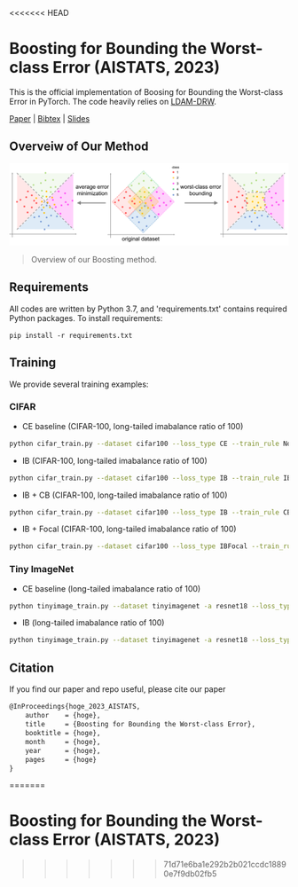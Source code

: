<<<<<<< HEAD

# Boosting for Bounding the Worst-class Error (AISTATS, 2023)

This is the official implementation of Boosing for Bounding the Worst-class Error in PyTorch.
The code heavily relies on [LDAM-DRW](url).

[Paper](url) | [Bibtex](url) | [Slides](url)

## Overveiw of Our Method

![Illustration](./images/Overview.png)
> Overview of our Boosting method.

## Requirements 
All codes are written by Python 3.7, and 'requirements.txt' contains required Python packages.
To install requirements:

```setup
pip install -r requirements.txt
```
<!-- 
## Dataset

Create 'data/' directory and download original data in the directory to make imbalanced versions. 
- Imbalanced [CIFAR](https://www.cs.toronto.edu/~kriz/cifar.html). The original data will be downloaded and converted by `imbalancec_cifar.py`.
- Imbalanced [Tiny ImageNet](http://cs231n.stanford.edu/tiny-imagenet-200.zip). Download the data first, and convert them by `imbalance_tinyimagenet.py`.
- The paper also reports results on iNaturalist 2018. We will update the code for iNaturalist 2018 later. -->

## Training

We provide several training examples:

### CIFAR
- CE baseline (CIFAR-100, long-tailed imabalance ratio of 100)

```bash
python cifar_train.py --dataset cifar100 --loss_type CE --train_rule None --imb_type exp --imb_factor 0.01 --epochs 200 --num_classes 100 --gpu 0
```
- IB (CIFAR-100, long-tailed imabalance ratio of 100)

```bash
python cifar_train.py --dataset cifar100 --loss_type IB --train_rule IBReweight --imb_type exp --imb_factor 0.01 --epochs 200 --num_classes 100 --start_ib_epoch 100 --gpu 0

```
- IB + CB (CIFAR-100, long-tailed imabalance ratio of 100)

```bash
python cifar_train.py --dataset cifar100 --loss_type IB --train_rule CBReweight --imb_type exp --imb_factor 0.01 --epochs 200 --num_classes 100 --start_ib_epoch 100 --gpu 0

```
- IB + Focal (CIFAR-100, long-tailed imabalance ratio of 100)

```bash
python cifar_train.py --dataset cifar100 --loss_type IBFocal --train_rule IBReweight --imb_type exp --imb_factor 0.01 --epochs 200 --num_classes 100 --start_ib_epoch 100 --gpu 0

```

### Tiny ImageNet
- CE baseline (long-tailed imabalance ratio of 100)

```bash
python tinyimage_train.py --dataset tinyimagenet -a resnet18 --loss_type CE --train_rule None --imb_type exp --imb_factor 0.01 --epochs 100 --lr 0.1  --num_classes 200

```
- IB (long-tailed imabalance ratio of 100)

```bash
python tinyimage_train.py --dataset tinyimagenet -a resnet18 --loss_type IB --train_rule IBReweight --imb_type exp --imb_factor 0.01 --epochs 100 --lr 0.1  --num_classes 200 --start_ib_epoch 50

```

## Citation

If you find our paper and repo useful, please cite our paper

```
@InProceedings{hoge_2023_AISTATS,
    author    = {hoge},
    title     = {Boosting for Bounding the Worst-class Error},
    booktitle = {hoge},
    month     = {hoge},
    year      = {hoge},
    pages     = {hoge}
}
```
=======
# Boosting for Bounding the Worst-class Error (AISTATS, 2023)
>>>>>>> 71d71e6ba1e292b2b021ccdc18890e7f9db02fb5
